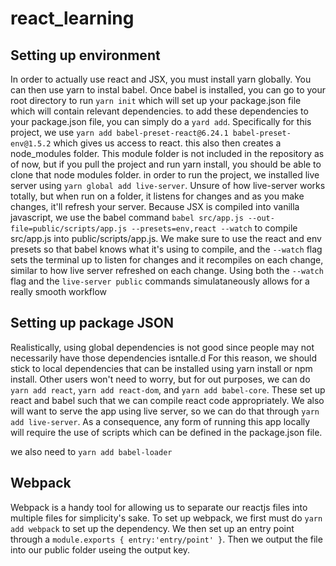 # react_learning

## Setting up environment
In order to actually use react and JSX, you must install yarn globally. You can then use yarn to instal babel. Once babel is installed, you can go to your root directory to run `yarn init` which will set up your package.json file which will contain relevant dependencies. to add these dependencies to your package.json file, you can simply do a `yard add`. Specifically for this project, we use `yarn add babel-preset-react@6.24.1 babel-preset-env@1.5.2` which gives us access to react. this also then creates a node_modules folder. This module folder is not included in the repository as of now, but if you pull the project and run yarn install, you should be able to clone that node modules folder. in order to run the project, we installed live server using `yarn global add live-server`. Unsure of how live-server works totally, but when run on a folder, it listens for changes and as you make changes, it'll refresh your server. Because JSX is compiled into vanilla javascript, we use the babel command `babel src/app.js --out-file=public/scripts/app.js --presets=env,react --watch`  to compile src/app.js into public/scripts/app.js. We make sure to use the react and env presets so that babel knows what it's using to compile, and the `--watch` flag sets the terminal up to listen for changes and it recompiles on each change, similar to how live server refreshed on each change. Using both the `--watch` flag and the `live-server public` commands simulataneously allows for a really smooth workflow

## Setting up package JSON
Realistically, using global dependencies is not good since people may not necessarily have those dependencies isntalle.d For this reason, we should stick to local dependencies that can be installed using yarn install or npm install. Other users won't need to worry, but for out purposes, we can do `yarn add react`, `yarn add react-dom`, and `yarn add babel-core`. These set up react and babel such that we can compile react code appropriately. We also will want to serve the app using live server, so we can do that through `yarn add live-server`. As a consequence, any form of running this app locally will require the use of scripts which can be defined in the package.json file.

we also need to `yarn add babel-loader`

## Webpack
Webpack is a handy tool for allowing us to separate our reactjs files into multiple files for simplicity's sake. To set up webpack, we first must do `yarn add webpack` to set up the dependency. We then set up an entry point through a `module.exports { entry:'entry/point' }`. Then we output the file into our public folder useing the output key. 

